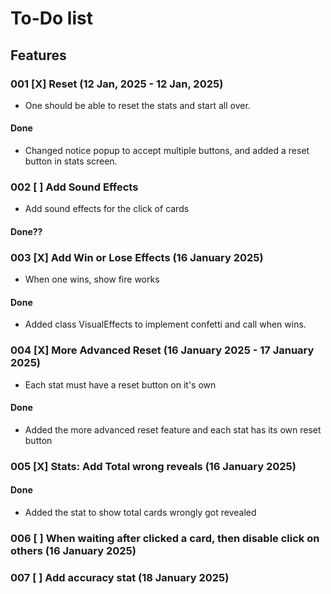 # To-Do list
## Features
### 001 [X] Reset (12 Jan, 2025 - 12 Jan, 2025)
- One should be able to reset the stats and start all over.

#### Done
- Changed notice popup to accept multiple buttons, and added a reset button in stats screen.

### 002 [ ] Add Sound Effects
- Add sound effects for the click of cards
#### Done?? 

### 003 [X] Add Win or Lose Effects (16 January 2025)
- When one wins, show fire works

#### Done
- Added class VisualEffects to implement confetti and call when wins.

### 004 [X] More Advanced Reset (16 January 2025 - 17 January 2025)
- Each stat must have a reset button on it's own

#### Done
- Added the more advanced reset feature and each stat has its own reset button

### 005 [X] Stats: Add Total wrong reveals (16 January 2025)
#### Done
- Added the stat to show total cards wrongly got revealed 

### 006 [ ] When waiting after clicked a card, then disable click on others (16 January 2025)

### 007 [ ] Add accuracy stat (18 January 2025)
